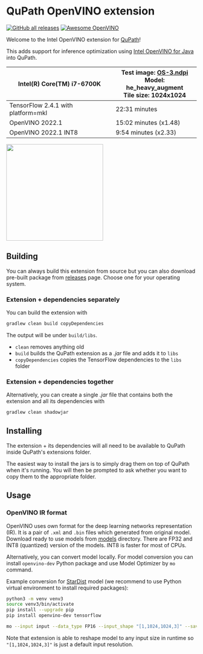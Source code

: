 # QuPath OpenVINO extension

[![GitHub all releases](https://img.shields.io/github/downloads/dkurt/qupath-extension-openvino/total?color=blue)](https://github.com/dkurt/qupath-extension-openvino/releases) [![Awesome OpenVINO](https://img.shields.io/badge/Awesome-OpenVINO-FC60A8?logo=awesomelists)](https://github.com/dkurt/awesome-openvino)

Welcome to the Intel OpenVINO extension for [QuPath](http://qupath.github.io)!

This adds support for inference optimization using [Intel OpenVINO for Java](https://github.com/openvinotoolkit/openvino_contrib/tree/master/modules/java_api) into QuPath.

| Intel(R) Core(TM) i7-6700K | **Test image**: [OS-3.ndpi](https://cytomine.com/collection/os-3/os-3-ndpi)<br>**Model**: he_heavy_augment<br>**Tile size**: 1024x1024 |
|---|---|
| TensorFlow 2.4.1 with platform=mkl | 22:31 minutes |
| OpenVINO 2022.1 | 15:02 minutes (x1.48) |
| OpenVINO 2022.1 INT8 | 9:54 minutes (x2.33) |

<img src="https://user-images.githubusercontent.com/25801568/159727338-6284edae-5cd2-4536-80af-a26e67efe85b.png" width="256">

## Building

You can always build this extension from source but you can also download pre-built package from [releases](https://github.com/dkurt/qupath-extension-openvino/releases) page. Choose one for your operating system.

### Extension + dependencies separately

You can build the extension with

```bash
gradlew clean build copyDependencies
```

The output will be under `build/libs`.

* `clean` removes anything old
* `build` builds the QuPath extension as a *.jar* file and adds it to `libs`
* `copyDependencies` copies the TensorFlow dependencies to the `libs` folder

### Extension + dependencies together

Alternatively, you can create a single *.jar* file that contains both the
extension and all its dependencies with

```bash
gradlew clean shadowjar
```

## Installing

The extension + its dependencies will all need to be available to QuPath inside
QuPath's extensions folder.

The easiest way to install the jars is to simply drag them on top of QuPath
when it's running.
You will then be prompted to ask whether you want to copy them to the
appropriate folder.


## Usage

### OpenVINO IR format

OpenVINO uses own format for the deep learning networks representation (IR). It is a pair of `.xml` and `.bin` files which generated from original model. Download ready to use models from [models](./models) directory. There are FP32 and INT8 (quantized) version of the models. INT8 is faster for most of CPUs.

Alternatively, you can convert model locally. For model conversion you can install `openvino-dev` Python package and use Model Optimizer by `mo` command.

Example conversion for [StarDist](https://github.com/qupath/qupath-extension-stardist) model (we recommend to use Python virtual environment to install required packages):

```bash
python3 -m venv venv3
source venv3/bin/activate
pip install --upgrade pip
pip install openvino-dev tensorflow

mo --input input --data_type FP16 --input_shape "[1,1024,1024,3]" --saved_model_dir=he_heavy_augment
```

Note that extension is able to reshape model to any input size in runtime so `"[1,1024,1024,3]"` is just a default input resolution.
